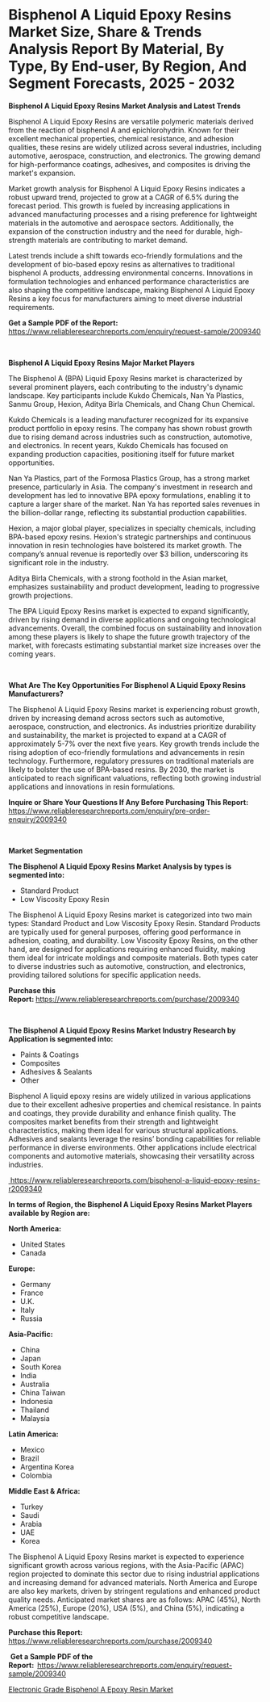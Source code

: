 <p><h1>Bisphenol A Liquid Epoxy Resins Market Size, Share & Trends Analysis Report By Material, By Type, By End-user, By Region, And Segment Forecasts, 2025 - 2032</h1></p><p><strong>Bisphenol A Liquid Epoxy Resins Market Analysis and Latest Trends</strong></p>
<p><p>Bisphenol A Liquid Epoxy Resins are versatile polymeric materials derived from the reaction of bisphenol A and epichlorohydrin. Known for their excellent mechanical properties, chemical resistance, and adhesion qualities, these resins are widely utilized across several industries, including automotive, aerospace, construction, and electronics. The growing demand for high-performance coatings, adhesives, and composites is driving the market's expansion.</p><p>Market growth analysis for Bisphenol A Liquid Epoxy Resins indicates a robust upward trend, projected to grow at a CAGR of 6.5% during the forecast period. This growth is fueled by increasing applications in advanced manufacturing processes and a rising preference for lightweight materials in the automotive and aerospace sectors. Additionally, the expansion of the construction industry and the need for durable, high-strength materials are contributing to market demand.</p><p>Latest trends include a shift towards eco-friendly formulations and the development of bio-based epoxy resins as alternatives to traditional bisphenol A products, addressing environmental concerns. Innovations in formulation technologies and enhanced performance characteristics are also shaping the competitive landscape, making Bisphenol A Liquid Epoxy Resins a key focus for manufacturers aiming to meet diverse industrial requirements.</p></p>
<p><strong>Get a Sample PDF of the Report:&nbsp;</strong> <a href="https://www.reliableresearchreports.com/enquiry/request-sample/2009340?utm_campaign=2211&utm_medium=2&utm_source=Github&utm_content=ia&utm_term=05022025&utm_id=bisphenol-a-liquid-epoxy-resins">https://www.reliableresearchreports.com/enquiry/request-sample/2009340</a></p>
<p>&nbsp;</p>
<p><strong>Bisphenol A Liquid Epoxy Resins Major Market Players</strong></p>
<p><p>The Bisphenol A (BPA) Liquid Epoxy Resins market is characterized by several prominent players, each contributing to the industry's dynamic landscape. Key participants include Kukdo Chemicals, Nan Ya Plastics, Sanmu Group, Hexion, Aditya Birla Chemicals, and Chang Chun Chemical.</p><p>Kukdo Chemicals is a leading manufacturer recognized for its expansive product portfolio in epoxy resins. The company has shown robust growth due to rising demand across industries such as construction, automotive, and electronics. In recent years, Kukdo Chemicals has focused on expanding production capacities, positioning itself for future market opportunities.</p><p>Nan Ya Plastics, part of the Formosa Plastics Group, has a strong market presence, particularly in Asia. The company's investment in research and development has led to innovative BPA epoxy formulations, enabling it to capture a larger share of the market. Nan Ya has reported sales revenues in the billion-dollar range, reflecting its substantial production capabilities.</p><p>Hexion, a major global player, specializes in specialty chemicals, including BPA-based epoxy resins. Hexion's strategic partnerships and continuous innovation in resin technologies have bolstered its market growth. The company’s annual revenue is reportedly over $3 billion, underscoring its significant role in the industry.</p><p>Aditya Birla Chemicals, with a strong foothold in the Asian market, emphasizes sustainability and product development, leading to progressive growth projections. </p><p>The BPA Liquid Epoxy Resins market is expected to expand significantly, driven by rising demand in diverse applications and ongoing technological advancements. Overall, the combined focus on sustainability and innovation among these players is likely to shape the future growth trajectory of the market, with forecasts estimating substantial market size increases over the coming years.</p></p>
<p>&nbsp;</p>
<p><strong>What Are The Key Opportunities For Bisphenol A Liquid Epoxy Resins Manufacturers?</strong></p>
<p><p>The Bisphenol A Liquid Epoxy Resins market is experiencing robust growth, driven by increasing demand across sectors such as automotive, aerospace, construction, and electronics. As industries prioritize durability and sustainability, the market is projected to expand at a CAGR of approximately 5-7% over the next five years. Key growth trends include the rising adoption of eco-friendly formulations and advancements in resin technology. Furthermore, regulatory pressures on traditional materials are likely to bolster the use of BPA-based resins. By 2030, the market is anticipated to reach significant valuations, reflecting both growing industrial applications and innovations in resin formulations.</p></p>
<p><strong>Inquire or Share Your Questions If Any Before Purchasing This Report:</strong> <a href="https://www.reliableresearchreports.com/enquiry/pre-order-enquiry/2009340?utm_campaign=2211&utm_medium=2&utm_source=Github&utm_content=ia&utm_term=05022025&utm_id=bisphenol-a-liquid-epoxy-resins">https://www.reliableresearchreports.com/enquiry/pre-order-enquiry/2009340</a></p>
<p>&nbsp;</p>
<p><strong>Market Segmentation</strong></p>
<p><strong>The Bisphenol A Liquid Epoxy Resins Market Analysis by types is segmented into:</strong></p>
<p><ul><li>Standard Product</li><li>Low Viscosity Epoxy Resin</li></ul></p>
<p><p>The Bisphenol A Liquid Epoxy Resins market is categorized into two main types: Standard Product and Low Viscosity Epoxy Resin. Standard Products are typically used for general purposes, offering good performance in adhesion, coating, and durability. Low Viscosity Epoxy Resins, on the other hand, are designed for applications requiring enhanced fluidity, making them ideal for intricate moldings and composite materials. Both types cater to diverse industries such as automotive, construction, and electronics, providing tailored solutions for specific application needs.</p></p>
<p><strong>Purchase this Report:&nbsp;</strong><a href="https://www.reliableresearchreports.com/purchase/2009340?utm_campaign=2211&utm_medium=2&utm_source=Github&utm_content=ia&utm_term=05022025&utm_id=bisphenol-a-liquid-epoxy-resins">https://www.reliableresearchreports.com/purchase/2009340</a></p>
<p>&nbsp;</p>
<p><strong>The Bisphenol A Liquid Epoxy Resins Market Industry Research by Application is segmented into:</strong></p>
<p><ul><li>Paints & Coatings</li><li>Composites</li><li>Adhesives & Sealants</li><li>Other</li></ul></p>
<p><p>Bisphenol A liquid epoxy resins are widely utilized in various applications due to their excellent adhesive properties and chemical resistance. In paints and coatings, they provide durability and enhance finish quality. The composites market benefits from their strength and lightweight characteristics, making them ideal for various structural applications. Adhesives and sealants leverage the resins’ bonding capabilities for reliable performance in diverse environments. Other applications include electrical components and automotive materials, showcasing their versatility across industries.</p></p>
<p><a href="https://www.reliableresearchreports.com/bisphenol-a-liquid-epoxy-resins-r2009340?utm_campaign=2211&utm_medium=2&utm_source=Github&utm_content=ia&utm_term=05022025&utm_id=bisphenol-a-liquid-epoxy-resins">&nbsp;https://www.reliableresearchreports.com/bisphenol-a-liquid-epoxy-resins-r2009340</a></p>
<p><strong>In terms of Region, the Bisphenol A Liquid Epoxy Resins Market Players available by Region are:</strong></p>
<p>
    <p> <strong> North America: </strong>
        <ul>
            <li>United States</li>
            <li>Canada</li>
        </ul>
        </p> 
    <p> <strong> Europe: </strong>
        <ul>
            <li>Germany</li>
            <li>France</li>
            <li>U.K.</li>
            <li>Italy</li>
            <li>Russia</li>
        </ul>
        </p> 
    <p> <strong> Asia-Pacific: </strong>
        <ul>
            <li>China</li>
            <li>Japan</li>
            <li>South Korea</li>
            <li>India</li>
            <li>Australia</li>
            <li>China Taiwan</li>
            <li>Indonesia</li>
            <li>Thailand</li>
            <li>Malaysia</li>
        </ul>
        </p> 
    <p> <strong> Latin America: </strong>
        <ul>
            <li>Mexico</li>
            <li>Brazil</li>
            <li>Argentina Korea</li>
            <li>Colombia</li>
        </ul>
        </p> 
    <p> <strong> Middle East & Africa: </strong>
        <ul>
            <li>Turkey</li>
            <li>Saudi</li>
            <li>Arabia</li>
            <li>UAE</li>
            <li>Korea</li>
        </ul>
    </p>
    </p>
<p><p>The Bisphenol A Liquid Epoxy Resins market is expected to experience significant growth across various regions, with the Asia-Pacific (APAC) region projected to dominate this sector due to rising industrial applications and increasing demand for advanced materials. North America and Europe are also key markets, driven by stringent regulations and enhanced product quality needs. Anticipated market shares are as follows: APAC (45%), North America (25%), Europe (20%), USA (5%), and China (5%), indicating a robust competitive landscape.</p></p>
<p><strong>Purchase this Report: </strong><a href="https://www.reliableresearchreports.com/purchase/2009340?utm_campaign=2211&utm_medium=2&utm_source=Github&utm_content=ia&utm_term=05022025&utm_id=bisphenol-a-liquid-epoxy-resins">https://www.reliableresearchreports.com/purchase/2009340</a></p>
<p>&nbsp;<strong>Get a Sample PDF of the Report:&nbsp;&nbsp;</strong><a href="https://www.reliableresearchreports.com/enquiry/request-sample/2009340?utm_campaign=2211&utm_medium=2&utm_source=Github&utm_content=ia&utm_term=05022025&utm_id=bisphenol-a-liquid-epoxy-resins">https://www.reliableresearchreports.com/enquiry/request-sample/2009340</a></p>
<p><strong></strong></p>
<p><p><a href="https://github.com/NargisHussain75/Market-Research-Report-List-1/blob/main/electronic-grade-bisphenol-a-epoxy-resin-market.md?utm_campaign=2211&utm_medium=2&utm_source=Github&utm_content=ia&utm_term=05022025&utm_id=bisphenol-a-liquid-epoxy-resins">Electronic Grade Bisphenol A Epoxy Resin Market</a></p></p>